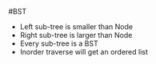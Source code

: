 #BST

- Left sub-tree is smaller than Node
- Right sub-tree is larger than Node
- Every sub-tree is a BST
- Inorder traverse will get an ordered list